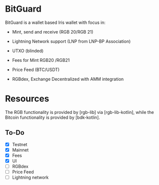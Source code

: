 # BitGuard

BitGuard is a wallet based Iris wallet with focus in:

- Mint, send and receive (RGB 20/RGB 21)

- Lightning Network support (LNP from LNP-BP Association)

- UTXO (blinded)

- Fees for Mint RGB20 /RGB21

- Price Feed (BTC/USDT)

- RGBdex, Exchange Decentralized with AMM integration

# Resources

The RGB functionality is provided by [rgb-lib] via [rgb-lib-kotlin], while the
Bitcoin functionality is provided by [bdk-kotlin].

## To-Do

- [x] Testnet
- [x] Mainnet
- [x] Fees
- [x] UI 
- [ ] RGBdex
- [ ] Price Feed
- [ ] Lightning network 

